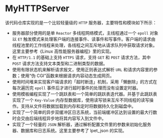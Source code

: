 # MyHTTPServer

该代码仓库实现的是一个比较轻量级的 `HTTP` 服务器，主要特性和模块如下所示：
* 服务器部分使用的是单 `Reactor` 多线程网络模式，主线程通过一个 `epoll` 对象以 `ET` 触发模式来处理客户端的连接事件、读事件和写事件。客户端的请求由线程池里的工作线程来处理，各线程之间互斥地从请求队列中获取请求对象。这里主要参考《Linux 高性能服务器编程》里的实现。
* 在 `HTTP/1.1` 的基础上支持 `HTTPS` 请求，支持 `GET` 和 `POST` 请求方法，其中 `POST` 请求方法支持文本类型和二进制类型的数据。
* 使用有限状态机来解析请求报文，使用正则表达式解析 `URL` 和请求内容里的参数；使用“伪 CGI”函数来根据请求内容动态生成网页。
* 使用时间堆来实现客户端请求的「超时断连」机制，采用「懒删除」的方式在每次遍历完 `epoll` 事件后才进行超时事件的处理而没有设置定时器。
* 使用模板编程实现了一个跳跃表和一个简单的跳跃表迭代器。并基于此跳跃表实现了一个 `Key-Value` 内存型数据库，使用读写锁来互斥不同线程的读写操作。支持从文件将数据加载到内存和定时将数据持久化到磁盘中。
* 实现了一个简单的异步双缓冲区日志系统，当前端缓冲区达到设置的最大行数时会交由后端线程异步地将其内容写入到文件中。
* 实现了一个轻量的 `JSON` 解析器，通过解析配置文件里的参数来初始化服务器、数据库和日志系统。这里主要参考了 lpet_json 的实现。
